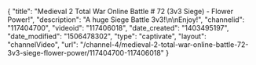 {
    "title": "Medieval 2 Total War Online Battle # 72 (3v3 Siege) - Flower Power!",
    "description": "A huge Siege Battle 3v3!\n\nEnjoy!",
    "channelid": "117404700",
    "videoid": "117406018",
    "date_created": "1403495197",
    "date_modified": "1506478302",
    "type": "captivate",
    "layout": "channelVideo",
    "url": "\/channel-4\/medieval-2-total-war-online-battle-72-3v3-siege-flower-power\/117404700-117406018"
}
